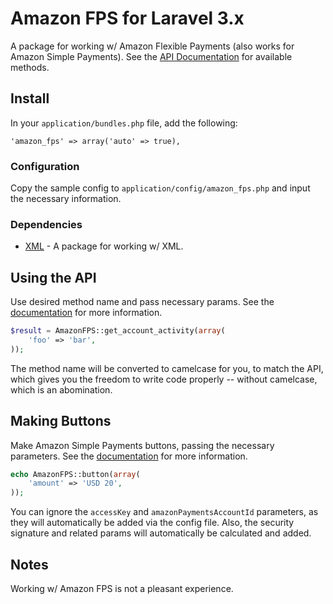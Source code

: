 # Amazon FPS for Laravel 3.x

A package for working w/ Amazon Flexible Payments (also works for Amazon Simple Payments).  See the [API Documentation](http://docs.aws.amazon.com/AmazonFPS/latest/FPSAPIReference/AWSFPSAPIDetails.html) for available methods.

## Install

In your ``application/bundles.php`` file, add the following:

```
'amazon_fps' => array('auto' => true),
```

### Configuration

Copy the sample config to ``application/config/amazon_fps.php`` and input the necessary information.

### Dependencies

* [XML](https://github.com/swt83/laravel-xml) - A package for working w/ XML.

## Using the API

Use desired method name and pass necessary params.  See the [documentation](http://docs.aws.amazon.com/AmazonFPS/latest/FPSAPIReference/AWSFPSAPIDetails.html) for more information.

```php
$result = AmazonFPS::get_account_activity(array(
    'foo' => 'bar',
));
```

The method name will be converted to camelcase for you, to match the API, which gives you the freedom to write code properly -- without camelcase, which is an abomination.

## Making Buttons

Make Amazon Simple Payments buttons, passing the necessary parameters.  See the [documentation](http://docs.aws.amazon.com/AmazonSimplePay/latest/ASPAdvancedUserGuide/button-html-example.html) for more information.

```php
echo AmazonFPS::button(array(
    'amount' => 'USD 20',
));
```

You can ignore the ``accessKey`` and ``amazonPaymentsAccountId`` parameters, as they will automatically be added via the config file.  Also, the security signature and related params will automatically be calculated and added.

## Notes

Working w/ Amazon FPS is not a pleasant experience.